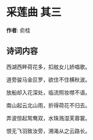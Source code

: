 # 采莲曲  其三

**作者**: 俞桂

## 诗词内容

西湖西畔荷花多，扣舷女儿娇唱歌。

道旁骏马金叵罗，欲住不住横秋波。

放船却入花深处，临流照妆噤不语。

南山起云北山雨，折得荷花不归去。

弄波惊起鸳鸯双，水珠溅湿芙蓉裳。

恨无飞羽致汝旁，溯渑从之云路长。

